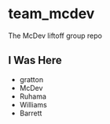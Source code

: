 # team_mcdev

The McDev liftoff group repo


## I Was Here
- gratton
- McDev
- Ruhama
- Williams
- Barrett

